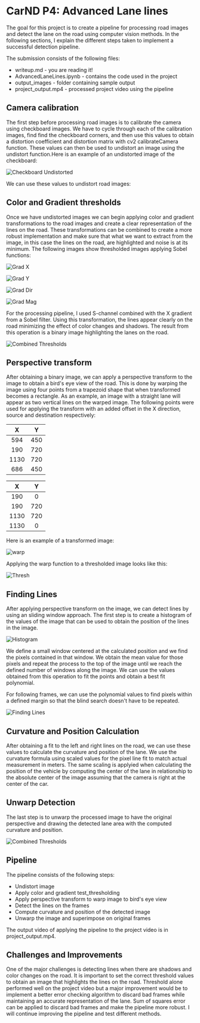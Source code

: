 # CarND P4: Advanced Lane lines

The goal for this project is to create a pipeline for processing road images and
detect the lane on the road using computer vision methods. In the following sections, I explain the different steps taken to implement a successful detection pipeline.

The submission consists of the following files:
* writeup.md - you are reading it!
* AdvancedLaneLines.ipynb - contains the code used in the project
* output_images - folder containing sample output
* project_output.mp4 - processed project video using the pipeline


## Camera calibration
The first step before processing road images is to calibrate the camera using
checkboard images. We have to cycle through each of the calibration images, find
find the checkboard corners, and then use this values to obtain a distortion
coefficient and distortion matrix with cv2 calibrateCamera function. These values
can then be used to undistort an image using the undistort function.Here is an example of an undistorted image of the checkboard:

![Checkboard Undistorted](output_images/check_undist.png)

We can  use these values to undistort road images:

## Color and Gradient thresholds
Once we have undistorted images we can begin applying color and gradient
transformations to the road images and create a clear representation of the
lines on the road. These transformations can be combined to create a more robust
implementation and make sure that what we want to extract from the image, in this case the lines on the road, are highlighted and noise is at its minimum. The following images show thresholded images applying Sobel functions:

![Grad X](output_images/gradx.png)

![Grad Y](output_images/grady.png)

![Grad Dir](output_images/grad_dir.png)

![Grad Mag](output_images/mag.png)

For the processing pipeline, I used S-channel combined with the X gradient from
a Sobel filter. Using this transformation, the lines appear clearly on the road
minimizing the effect of color changes and shadows. The result from this
operation is a binary image highlighting the lanes on the road.

![Combined Thresholds](output_images/combined_thresh.png)

## Perspective transform
After obtaining a binary image, we can apply a perspective transform to the image
to obtain a bird's eye view of the road. This is done by warping the image using
four points from a trapezoid shape that when transformed becomes a rectangle. As
an example, an image with a straight lane will appear as two vertical lines on the
warped image. The following points were used for applying the transform with an added offset in the X direction, source and destination respectively:

| X | Y |
|:---:|:---:|
| 594 | 450 |
| 190 | 720 |
| 1130 | 720 |
| 686 | 450 |

| X | Y |
|:---:|:---:|
| 190 | 0 |
| 190 | 720 |
| 1130 | 720 |
| 1130 | 0 |

Here is an example of a transformed image:

![warp](output_images/warp.png)

Applying the warp function to a thresholded image looks like this:

![Thresh](output_images/thresh_perspective.png)

## Finding Lines
After applying perspective transform on the image, we can detect lines by using
an sliding window approach. The first step is to create a histogram of the values
of the image that can be used to obtain the position of the lines in the image.

![Histogram](output_images/histogram.png)

We define a small window centered at the calculated position and we find the pixels
contained in that window. We obtain the mean value for those pixels and repeat the
process to the top of the image until we reach the defined number of windows along
the image. We can use the values obtained from this operation to fit the points
and obtain a best fit polynomial.

For following frames, we can use the polynomial values to find pixels within a
defined margin so that the blind search doesn't have to be repeated.

![Finding Lines](output_images/sliding_window.png)

## Curvature and Position Calculation
After obtaining a fit to the left and right lines on the road, we can use these
values to calculate the curvature and position of the lane. We use the curvature formula using scaled values for the pixel line fit to match actual measurement in meters. The same scaling is applyied when calculating the position of the vehicle
by computing the center of the lane in relationship to the absolute center of the image assuming that the camera is right at the center of the car.

## Unwarp Detection
The last step is to unwarp the processed image to have the original perspective
and drawing the detected lane area with the computed curvature and position.

![Combined Thresholds](output_images/unwarp_detection.png)

## Pipeline
The pipeline consists of the following steps:
* Undistort image
* Apply color and gradient test_thresholding
* Apply perspective transform to warp image to bird's eye view
* Detect the lines on the frames
* Compute curvature and position of the detected image
* Unwarp the image and superimpose on original frames

The output video of applying the pipeline to the project video is in
project_output.mp4.


## Challenges and Improvements
One of the major challenges is detecting lines when there are shadows and color
changes on the road. It is important to set the correct threshold values to obtain
an image that highlights the lines on the road. Threshold alone performed well
on the project video but a major improvement would be to implement a better
error checking algorithm to discard bad frames while maintaining an accurate
representation of the lane. Sum of squares error can be applied to discard bad frames and make the pipeline more robust. I will continue improving the pipeline
and test different methods.
